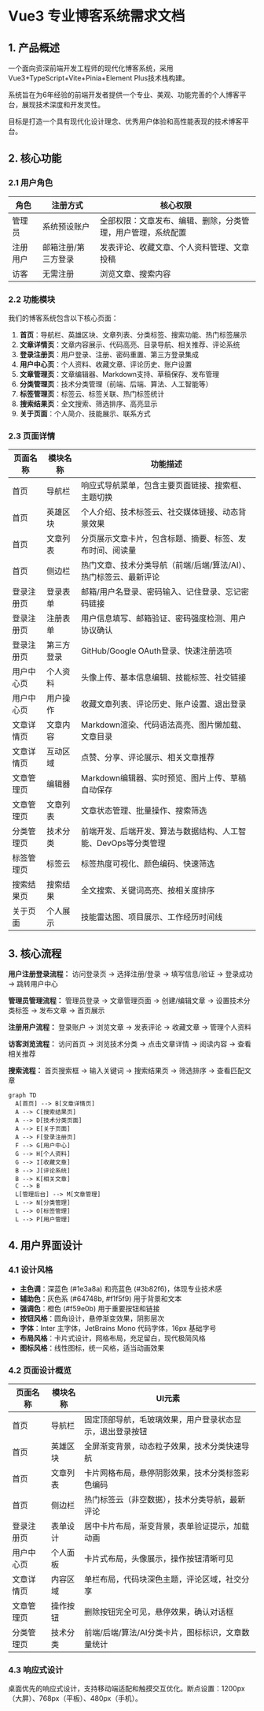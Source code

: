 # Vue3 专业博客系统需求文档

## 1. 产品概述

一个面向资深前端开发工程师的现代化博客系统，采用Vue3+TypeScript+Vite+Pinia+Element Plus技术栈构建。

系统旨在为6年经验的前端开发者提供一个专业、美观、功能完善的个人博客平台，展现技术深度和开发灵性。

目标是打造一个具有现代化设计理念、优秀用户体验和高性能表现的技术博客平台。

## 2. 核心功能

### 2.1 用户角色

| 角色 | 注册方式 | 核心权限 |
|------|----------|----------|
| 管理员 | 系统预设账户 | 全部权限：文章发布、编辑、删除，分类管理，用户管理，系统配置 |
| 注册用户 | 邮箱注册/第三方登录 | 发表评论、收藏文章、个人资料管理、文章投稿 |
| 访客 | 无需注册 | 浏览文章、搜索内容 |

### 2.2 功能模块

我们的博客系统包含以下核心页面：

1. **首页**：导航栏、英雄区块、文章列表、分类标签、搜索功能、热门标签展示
2. **文章详情页**：文章内容展示、代码高亮、目录导航、相关推荐、评论系统
3. **登录注册页**：用户登录、注册、密码重置、第三方登录集成
4. **用户中心页**：个人资料、收藏文章、评论历史、账户设置
5. **文章管理页**：文章编辑器、Markdown支持、草稿保存、发布管理
6. **分类管理页**：技术分类管理（前端、后端、算法、人工智能等）
7. **标签管理页**：标签云、标签关联、热门标签统计
8. **搜索结果页**：全文搜索、筛选排序、高亮显示
9. **关于页面**：个人简介、技能展示、联系方式

### 2.3 页面详情

| 页面名称 | 模块名称 | 功能描述 |
|----------|----------|----------|
| 首页 | 导航栏 | 响应式导航菜单，包含主要页面链接、搜索框、主题切换 |
| 首页 | 英雄区块 | 个人介绍、技术标签云、社交媒体链接、动态背景效果 |
| 首页 | 文章列表 | 分页展示文章卡片，包含标题、摘要、标签、发布时间、阅读量 |
| 首页 | 侧边栏 | 热门文章、技术分类导航（前端/后端/算法/AI）、热门标签云、最新评论 |
| 登录注册页 | 登录表单 | 邮箱/用户名登录、密码输入、记住登录、忘记密码链接 |
| 登录注册页 | 注册表单 | 用户信息填写、邮箱验证、密码强度检测、用户协议确认 |
| 登录注册页 | 第三方登录 | GitHub/Google OAuth登录、快速注册选项 |
| 用户中心页 | 个人资料 | 头像上传、基本信息编辑、技能标签、社交链接 |
| 用户中心页 | 用户操作 | 收藏文章列表、评论历史、账户设置、退出登录 |
| 文章详情页 | 文章内容 | Markdown渲染、代码语法高亮、图片懒加载、文章目录 |
| 文章详情页 | 互动区域 | 点赞、分享、评论展示、相关文章推荐 |
| 文章管理页 | 编辑器 | Markdown编辑器、实时预览、图片上传、草稿自动保存 |
| 文章管理页 | 文章列表 | 文章状态管理、批量操作、搜索筛选 |
| 分类管理页 | 技术分类 | 前端开发、后端开发、算法与数据结构、人工智能、DevOps等分类管理 |
| 标签管理页 | 标签云 | 标签热度可视化、颜色编码、快速筛选 |
| 搜索结果页 | 搜索结果 | 全文搜索、关键词高亮、按相关度排序 |
| 关于页面 | 个人展示 | 技能雷达图、项目展示、工作经历时间线 |

## 3. 核心流程

**用户注册登录流程：**
访问登录页 → 选择注册/登录 → 填写信息/验证 → 登录成功 → 跳转用户中心

**管理员管理流程：**
管理员登录 → 文章管理页面 → 创建/编辑文章 → 设置技术分类标签 → 发布文章 → 首页展示

**注册用户流程：**
登录账户 → 浏览文章 → 发表评论 → 收藏文章 → 管理个人资料

**访客浏览流程：**
访问首页 → 浏览技术分类 → 点击文章详情 → 阅读内容 → 查看相关推荐

**搜索流程：**
首页搜索框 → 输入关键词 → 搜索结果页 → 筛选排序 → 查看匹配文章

```mermaid
graph TD
  A[首页] --> B[文章详情页]
  A --> C[搜索结果页]
  A --> D[技术分类页面]
  A --> E[关于页面]
  A --> F[登录注册页]
  F --> G[用户中心]
  G --> H[个人资料]
  G --> I[收藏文章]
  B --> J[评论系统]
  B --> K[相关文章]
  C --> B
  L[管理后台] --> M[文章管理]
  L --> N[分类管理]
  L --> O[标签管理]
  L --> P[用户管理]
```

## 4. 用户界面设计

### 4.1 设计风格

- **主色调**：深蓝色 (#1e3a8a) 和亮蓝色 (#3b82f6)，体现专业技术感
- **辅助色**：灰色系 (#64748b, #f1f5f9) 用于背景和文本
- **强调色**：橙色 (#f59e0b) 用于重要按钮和链接
- **按钮风格**：圆角设计，悬停渐变效果，阴影层次
- **字体**：Inter 主字体，JetBrains Mono 代码字体，16px 基础字号
- **布局风格**：卡片式设计，网格布局，充足留白，现代极简风格
- **图标风格**：线性图标，统一风格，适当动画效果

### 4.2 页面设计概览

| 页面名称 | 模块名称 | UI元素 |
|----------|----------|--------|
| 首页 | 导航栏 | 固定顶部导航，毛玻璃效果，用户登录状态显示，退出登录按钮 |
| 首页 | 英雄区块 | 全屏渐变背景，动态粒子效果，技术分类快速导航 |
| 首页 | 文章列表 | 卡片网格布局，悬停阴影效果，技术分类标签彩色编码 |
| 首页 | 侧边栏 | 热门标签云（非空数据），技术分类导航，最新评论 |
| 登录注册页 | 表单设计 | 居中卡片布局，渐变背景，表单验证提示，加载动画 |
| 用户中心页 | 个人面板 | 卡片式布局，头像展示，操作按钮清晰可见 |
| 文章详情页 | 内容区域 | 单栏布局，代码块深色主题，评论区域，社交分享 |
| 文章管理页 | 操作按钮 | 删除按钮完全可见，悬停效果，确认对话框 |
| 分类管理页 | 技术分类 | 前端/后端/算法/AI分类卡片，图标标识，文章数量统计 |

### 4.3 响应式设计

桌面优先的响应式设计，支持移动端适配和触摸交互优化。断点设置：1200px（大屏）、768px（平板）、480px（手机）。